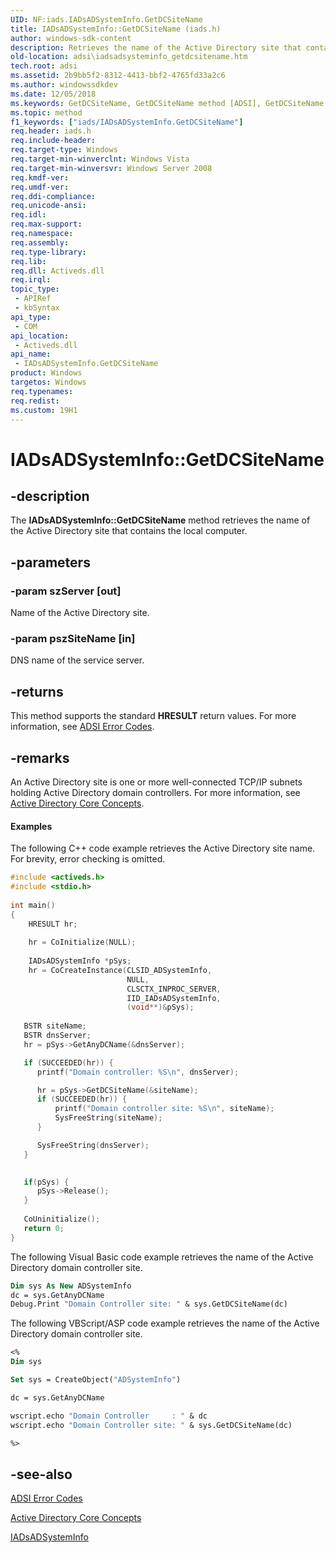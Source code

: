 ```yaml
---
UID: NF:iads.IADsADSystemInfo.GetDCSiteName
title: IADsADSystemInfo::GetDCSiteName (iads.h)
author: windows-sdk-content
description: Retrieves the name of the Active Directory site that contains the local computer.
old-location: adsi\iadsadsysteminfo_getdcsitename.htm
tech.root: adsi
ms.assetid: 2b9bb5f2-8312-4413-bbf2-4765fd33a2c6
ms.author: windowssdkdev
ms.date: 12/05/2018
ms.keywords: GetDCSiteName, GetDCSiteName method [ADSI], GetDCSiteName method [ADSI],IADsADSystemInfo interface, IADsADSystemInfo interface [ADSI],GetDCSiteName method, IADsADSystemInfo.GetDCSiteName, IADsADSystemInfo::GetDCSiteName, _ds_iadsadsysteminfo_getdcsitename, adsi.iadsadsysteminfo__getdcsitename, adsi.iadsadsysteminfo_getdcsitename, iads/IADsADSystemInfo::GetDCSiteName
ms.topic: method
f1_keywords: ["iads/IADsADSystemInfo.GetDCSiteName"]
req.header: iads.h
req.include-header: 
req.target-type: Windows
req.target-min-winverclnt: Windows Vista
req.target-min-winversvr: Windows Server 2008
req.kmdf-ver: 
req.umdf-ver: 
req.ddi-compliance: 
req.unicode-ansi: 
req.idl: 
req.max-support: 
req.namespace: 
req.assembly: 
req.type-library: 
req.lib: 
req.dll: Activeds.dll
req.irql: 
topic_type:
 - APIRef
 - kbSyntax
api_type:
 - COM
api_location:
 - Activeds.dll
api_name:
 - IADsADSystemInfo.GetDCSiteName
product: Windows
targetos: Windows
req.typenames: 
req.redist: 
ms.custom: 19H1
---
```


# IADsADSystemInfo::GetDCSiteName


## -description


The <b>IADsADSystemInfo::GetDCSiteName</b> method retrieves the name of the Active Directory site that contains the local computer.


## -parameters




### -param szServer [out]

Name of the Active Directory site.


### -param pszSiteName [in]

DNS name of the service server.


## -returns



This method supports the standard <b>HRESULT</b> return values. For more information, see  <a href="https://docs.microsoft.com/windows/desktop/ADSI/adsi-error-codes">ADSI Error Codes</a>.




## -remarks



An Active Directory site is one or more well-connected TCP/IP subnets holding Active Directory domain controllers. For more information, see  <a href="https://docs.microsoft.com/windows/desktop/AD/core-concepts-of-active-directory-domain-services">Active Directory Core Concepts</a>.


#### Examples

The following C++ code example retrieves the Active Directory site name. For brevity, error checking is omitted.


```cpp
#include <activeds.h>
#include <stdio.h>
 
int main()
{
    HRESULT hr;
 
    hr = CoInitialize(NULL);
 
    IADsADSystemInfo *pSys;
    hr = CoCreateInstance(CLSID_ADSystemInfo,
                          NULL,
                          CLSCTX_INPROC_SERVER,
                          IID_IADsADSystemInfo,
                          (void**)&pSys);
 
   BSTR siteName;
   BSTR dnsServer;
   hr = pSys->GetAnyDCName(&dnsServer);

   if (SUCCEEDED(hr)) {
      printf("Domain controller: %S\n", dnsServer);

      hr = pSys->GetDCSiteName(&siteName);
      if (SUCCEEDED(hr)) {
          printf("Domain controller site: %S\n", siteName);
          SysFreeString(siteName);
      }

      SysFreeString(dnsServer);
   }

 
   if(pSys) {
      pSys->Release();
   }
 
   CoUninitialize();
   return 0;
}
```


The following Visual Basic code example retrieves the name of the Active Directory domain controller site.


```vb
Dim sys As New ADSystemInfo
dc = sys.GetAnyDCName
Debug.Print "Domain Controller site: " & sys.GetDCSiteName(dc)
```


The following VBScript/ASP code example retrieves the name of the Active Directory domain controller site.


```vb
<%
Dim sys

Set sys = CreateObject("ADSystemInfo")

dc = sys.GetAnyDCName

wscript.echo "Domain Controller     : " & dc
wscript.echo "Domain Controller site: " & sys.GetDCSiteName(dc)

%>
```





## -see-also




<a href="https://docs.microsoft.com/windows/desktop/ADSI/adsi-error-codes">ADSI Error Codes</a>



<a href="ad.active_directory_core_concepts">Active Directory Core
    Concepts</a>



<a href="https://docs.microsoft.com/windows/desktop/api/iads/nn-iads-iadsadsysteminfo">IADsADSystemInfo</a>
 

 

